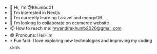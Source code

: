 - 👋 Hi, I’m @Khumbo01
- 👀 I’m interested in Nextjs
- 🌱 I’m currently learning Laravel and mongoDB
- 💞️ I’m looking to collaborate on ecomerce website
- 📫 How to reach me: mwandirakhumb2020@gmail.com
- 😄 Pronouns: He/Him
- ⚡ Fun fact: I love exploring new technologies and improving my coding skills

<!---
Khumbo01/Khumbo01 is a ✨ special ✨ repository because its `README.md` (this file) appears on your GitHub profile.
You can click the Preview link to take a look at your changes.
--->
